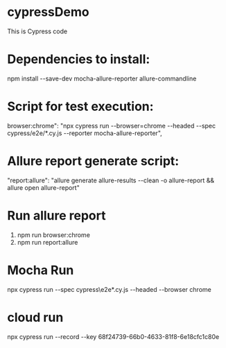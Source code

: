 # cypressDemo
This is Cypress code

# Dependencies to install:
npm install --save-dev mocha-allure-reporter allure-commandline

# Script for test execution:
browser:chrome": "npx cypress run --browser=chrome --headed --spec cypress/e2e/*.cy.js --reporter mocha-allure-reporter",

# Allure report generate script:
"report:allure": "allure generate allure-results --clean -o allure-report && allure open allure-report"


# Run allure report 
1. npm run browser:chrome
2. npm run report:allure

# Mocha Run
npx cypress run --spec cypress\e2e\*.cy.js --headed --browser chrome

# cloud run
npx cypress run --record --key 68f24739-66b0-4633-81f8-6e18cfc1c80e